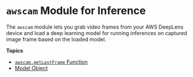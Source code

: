 # `awscam` Module for Inference<a name="deeplens-library-awscam-module"></a>

The `awscam` module lets you grab video frames from your AWS DeepLens device and load a deep learning model for running inferences on captured image frame based on the loaded model\.

**Topics**
+ [`awscam.getLastFrame` Function](deeplens-device-library-awscam-model-get-last-frame.md)
+ [Model Object](deeplens-device-library-awscam-model.md)